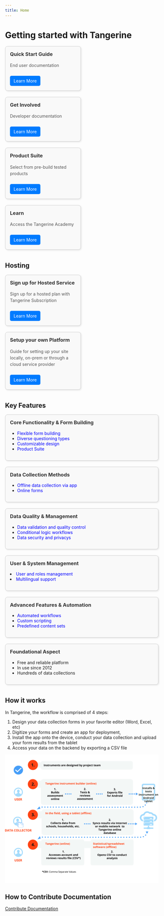 ```yaml
---
title: Home
---
```

<style>
.card-container {
    display: flex;
    flex-wrap: wrap; /* Allow cards to wrap to the next line */
    gap: 10px; /* Add space between cards */
}

.card {
    border: 1px solid #ccc;
    border-radius: 8px;
    padding: 15px;
    box-shadow: 2px 2px 5px rgba(0, 0, 0, 0.1);
    background-color: #f9f9f9;
    width: calc(95% - 10px); /* Adjust width to account for the gap */
    margin-bottom: 10px; /* Space between rows */
}
.full {
    border: 1px solid #ccc;
    border-radius: 8px;
    padding: 15px;
    box-shadow: 2px 2px 5px rgba(0, 0, 0, 0.1);
    background-color: #f9f9f9;
    width: calc(100vh - 10px); /* Adjust width to account for the gap */
    margin-bottom: 10px; /* Space between rows */
}

.card h3, .full h3 {
      margin-top: 0;
      color: #333;
    }

    .card p, .full  p {
      line-height: 1.5;
      color: #555;
    }

    .card a, .full  a {
      display: inline-block;
      margin-top: 10px;
      padding: 8px 12px;
      background-color: #007bff;
      color: white;
      text-decoration: none;
      border-radius: 5px;
    }

       .full  a.link {
      display: inline-block;
      margin-top: 0;
      padding: 0;
      background-color: unset;
      color: blue;
      text-decoration: none;
      border-radius: 0px;
    }

    @media (min-width: 768px) {
    .card {
        /* Calculate width for two columns with a gap */
        width: calc(45% - 10px); /* (100% - gap) / 2 */
    }
}
</style>

# Getting started with Tangerine

<div class="card-container">
  <div class="card">
    <h3>Quick Start Guide</h3>
    <p>End user documentation</p>
    <a href="./editor">Learn More</a>
  </div>
  <div class="card">
    <h3>Get Involved </h3>
    <p>Developer documentation</p>
    <a href="./get-involved">Learn More</a>
  </div>
    <div class="card">
    <h3>Product Suite </h3>
    <p>Select from pre-build tested products</p>
    <a href="./product-suite/">Learn More</a>
  </div>
  <div class="card">
    <h3>Learn</h3>
    <p>Access the Tangerine Academy</p>
    <a href="https://moodle.tangerinecentral.org/course/index.php?categoryid=14">Learn More</a>
  </div>
</div>

## Hosting

<div class="card-container">
  <div class="card">
    <h3>Sign up for Hosted Service</h3>
    <p>Sign up for a hosted plan with Tangerine Subscription</p>
    <a href="https://www.tangerinecentral.org/pricing">Learn More</a>
  </div>
  <div class="card">
    <h3>Setup your own Platform</h3>
    <p>Guide for setting up your site locally, on-prem or through a cloud service provider</p>
    <a href="./system-administrator/installation">Learn More</a>
  </div>
</div>

## Key Features

<div class="card-container">
  <div class="  full">
    <h3>Core Functionality & Form Building</h3>
    <p>
        <ul><li><a class='link' href="./editor/getting-started-editor/create-new-form/">Flexible form building</a> </li>
            <li><a class='link' href="./editor/getting-started-editor/input-types/">Diverse questioning types </a> </li>
            <li><a class='link' href="./editor/advanced-form-programming/custom-apps/">Customizable design </a> </li>
            <li><a class='link' href="./product-suite/">Product Suite</a></li>
        </ul> </p>

  </div>
  <div class="  full">
    <h3>Data Collection Methods</h3>
    <p><ul><li><a class='link' href="./data-collector/deployment/">Offline data collection via app</a></li>
            <li><a class='link' href="./data-collector/deployment/#create-an-online-survey-release">Online forms</a> </li>
           </ul> </p>

  </div>
  <div class="  full">
    <h3>Data Quality & Management</h3>
   <p>
        <ul><li><a class='link' href="./editor/getting-started-editor/validation/">Data validation and quality control</a> </li>
        <li><a class='link' href="./editor/getting-started-editor/skip-logic/">Conditional logic workflows</a>  </li>
            <li><a class='link' href="./data-security/">Data security and privacys</a>    </li>
        </ul> </p>

  </div>
  <div class="  full">
    <h3>User & System Management</h3>
   <p>
        <li><a class='link' href="./editor/getting-started-editor/user-management/">User and roles management</a></li>
        <li><a class='link' href="./editor/advanced-form-programming/translations/">Multilingual support  </a></li>
        </ul> </p>

  </div>
  <div class="  full">
    <h3>Advanced Features & Automation</h3>
   <p>
        <ul><li><a class='link' href="./editor/case-module/">Automated workflows</a>   </li>
         <li><a class='link' href="./editor/advanced-form-programming/custom-scripts/">Custom scripting</a>   </li>
             <li><a class='link' href="./editor/advanced-form-programming/content-sets/">Predefined content sets</a>  </li>
        </ul> </p>

  </div>
    <div class="  full">
    <h3>Foundational Aspect</h3>
   <p>
        <ul><li>Free and reliable platform </li>
            <li>In use since 2012  </li>
            <li>Hundreds of data collections  </li>
        </ul> </p>

  </div>

</div>


## How it works

In Tangerine, the workflow is comprised of 4 steps:

1.  Design your data collection forms in your favorite editor (Word, Excel, etc)
2.  Digitize your forms and  create an app for deployment, 
3.  Install the app onto the device, conduct your data collection and upload your form results from the tablet
4.  Access your data on the backend by exporting a CSV file

![How it works](how-it-works.png)


## How to Contribute Documentation

[Contribute Documentation](CONTRIBUTING.md)

